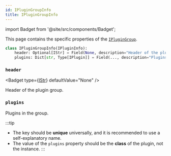 ```yaml
---
id: IPluginGroupInfo
title: IPluginGroupInfo
---
```


import Badget from '@site/src/components/Badget';

This page contains the specific properties of the [`IPluginGroup`](/docs/plugins/IPluginGroup).

```python
class IPluginGroupInfo(IPluginInfo):
    header: Optional[IStr] = Field(None, description="Header of the plugin group")
    plugins: Dict[str, Type[IPlugin]] = Field(..., description="Plugins in the group")
```

### `header`

<Badget type={<a href="/carefree-drawboard-doc/docs/api-reference/Types#istr">IStr</a>} defaultValue="None" />

Header of the plugin group.

### `plugins`

<Badget type="Dict[str, Type[IPlugin]]" required />

Plugins in the group.

:::tip
* The key should be **unique** universally, and it is recommended to use a self-explanatory name.
* The value of the `plugins` property should be the **class** of the plugin, not the instance.
:::
